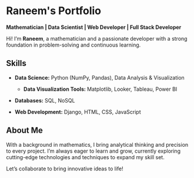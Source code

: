 # Raneem's Portfolio  
**Mathematician | Data Scientist | Web Developer | Full Stack Developer**

Hi! I’m **Raneem**, a mathematician and a passionate developer with a strong foundation in problem-solving and continuous learning.  

## Skills  
- **Data Science:** Python (NumPy, Pandas), Data Analysis & Visualization  
    - **Data Visualization Tools:** Matplotlib, Looker, Tableau, Power BI

- **Databases:** SQL, NoSQL  

- **Web Development:** Django, HTML, CSS, JavaScript  


## About Me  
With a background in mathematics, I bring analytical thinking and precision to every project. I’m always eager to learn and grow, currently exploring cutting-edge technologies and techniques to expand my skill set.  

Let’s collaborate to bring innovative ideas to life!


